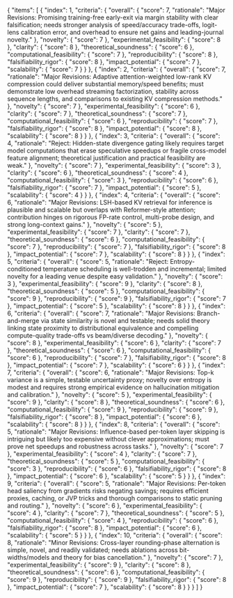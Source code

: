 {
  "items": [
    {
      "index": 1,
      "criteria": {
        "overall": {
          "score": 7,
          "rationale": "Major Revisions: Promising training-free early-exit via margin stability with clear falsification; needs stronger analysis of speed/accuracy trade-offs, logit-lens calibration error, and overhead to ensure net gains and leading-journal novelty."
        },
        "novelty": { "score": 7 },
        "experimental_feasibility": { "score": 8 },
        "clarity": { "score": 8 },
        "theoretical_soundness": { "score": 6 },
        "computational_feasibility": { "score": 7 },
        "reproducibility": { "score": 8 },
        "falsifiability_rigor": { "score": 8 },
        "impact_potential": { "score": 7 },
        "scalability": { "score": 7 }
      }
    },
    {
      "index": 2,
      "criteria": {
        "overall": {
          "score": 7,
          "rationale": "Major Revisions: Adaptive attention-weighted low-rank KV compression could deliver substantial memory/speed benefits; must demonstrate low overhead streaming factorization, stability across sequence lengths, and comparisons to existing KV compression methods."
        },
        "novelty": { "score": 7 },
        "experimental_feasibility": { "score": 6 },
        "clarity": { "score": 7 },
        "theoretical_soundness": { "score": 7 },
        "computational_feasibility": { "score": 6 },
        "reproducibility": { "score": 7 },
        "falsifiability_rigor": { "score": 8 },
        "impact_potential": { "score": 8 },
        "scalability": { "score": 8 }
      }
    },
    {
      "index": 3,
      "criteria": {
        "overall": {
          "score": 4,
          "rationale": "Reject: Hidden-state divergence gating likely requires target model computations that erase speculative speedups or fragile cross-model feature alignment; theoretical justification and practical feasibility are weak."
        },
        "novelty": { "score": 7 },
        "experimental_feasibility": { "score": 3 },
        "clarity": { "score": 6 },
        "theoretical_soundness": { "score": 4 },
        "computational_feasibility": { "score": 3 },
        "reproducibility": { "score": 6 },
        "falsifiability_rigor": { "score": 7 },
        "impact_potential": { "score": 5 },
        "scalability": { "score": 4 }
      }
    },
    {
      "index": 4,
      "criteria": {
        "overall": {
          "score": 6,
          "rationale": "Major Revisions: LSH-based KV retrieval for inference is plausible and scalable but overlaps with Reformer-style attention; contribution hinges on rigorous FP-rate control, multi-probe design, and strong long-context gains."
        },
        "novelty": { "score": 5 },
        "experimental_feasibility": { "score": 7 },
        "clarity": { "score": 7 },
        "theoretical_soundness": { "score": 6 },
        "computational_feasibility": { "score": 7 },
        "reproducibility": { "score": 7 },
        "falsifiability_rigor": { "score": 8 },
        "impact_potential": { "score": 7 },
        "scalability": { "score": 8 }
      }
    },
    {
      "index": 5,
      "criteria": {
        "overall": {
          "score": 5,
          "rationale": "Reject: Entropy-conditioned temperature scheduling is well-trodden and incremental; limited novelty for a leading venue despite easy validation."
        },
        "novelty": { "score": 3 },
        "experimental_feasibility": { "score": 9 },
        "clarity": { "score": 8 },
        "theoretical_soundness": { "score": 5 },
        "computational_feasibility": { "score": 9 },
        "reproducibility": { "score": 9 },
        "falsifiability_rigor": { "score": 7 },
        "impact_potential": { "score": 5 },
        "scalability": { "score": 8 }
      }
    },
    {
      "index": 6,
      "criteria": {
        "overall": {
          "score": 7,
          "rationale": "Major Revisions: Branch-and-merge via state similarity is novel and testable; needs solid theory linking state proximity to distributional equivalence and compelling compute-quality trade-offs vs beam/diverse decoding."
        },
        "novelty": { "score": 8 },
        "experimental_feasibility": { "score": 6 },
        "clarity": { "score": 7 },
        "theoretical_soundness": { "score": 6 },
        "computational_feasibility": { "score": 6 },
        "reproducibility": { "score": 7 },
        "falsifiability_rigor": { "score": 8 },
        "impact_potential": { "score": 7 },
        "scalability": { "score": 6 }
      }
    },
    {
      "index": 7,
      "criteria": {
        "overall": {
          "score": 6,
          "rationale": "Major Revisions: Top-k variance is a simple, testable uncertainty proxy; novelty over entropy is modest and requires strong empirical evidence on hallucination mitigation and calibration."
        },
        "novelty": { "score": 5 },
        "experimental_feasibility": { "score": 9 },
        "clarity": { "score": 8 },
        "theoretical_soundness": { "score": 6 },
        "computational_feasibility": { "score": 9 },
        "reproducibility": { "score": 9 },
        "falsifiability_rigor": { "score": 8 },
        "impact_potential": { "score": 6 },
        "scalability": { "score": 8 }
      }
    },
    {
      "index": 8,
      "criteria": {
        "overall": {
          "score": 5,
          "rationale": "Major Revisions: Influence-based per-token layer skipping is intriguing but likely too expensive without clever approximations; must prove net speedups and robustness across tasks."
        },
        "novelty": { "score": 7 },
        "experimental_feasibility": { "score": 4 },
        "clarity": { "score": 7 },
        "theoretical_soundness": { "score": 5 },
        "computational_feasibility": { "score": 3 },
        "reproducibility": { "score": 6 },
        "falsifiability_rigor": { "score": 8 },
        "impact_potential": { "score": 6 },
        "scalability": { "score": 5 }
      }
    },
    {
      "index": 9,
      "criteria": {
        "overall": {
          "score": 5,
          "rationale": "Major Revisions: Per-token head saliency from gradients risks negating savings; requires efficient proxies, caching, or JVP tricks and thorough comparisons to static pruning and routing."
        },
        "novelty": { "score": 6 },
        "experimental_feasibility": { "score": 4 },
        "clarity": { "score": 7 },
        "theoretical_soundness": { "score": 5 },
        "computational_feasibility": { "score": 4 },
        "reproducibility": { "score": 6 },
        "falsifiability_rigor": { "score": 8 },
        "impact_potential": { "score": 6 },
        "scalability": { "score": 5 }
      }
    },
    {
      "index": 10,
      "criteria": {
        "overall": {
          "score": 8,
          "rationale": "Minor Revisions: Cross-layer rounding-phase alternation is simple, novel, and readily validated; needs ablations across bit-widths/models and theory for bias cancellation."
        },
        "novelty": { "score": 7 },
        "experimental_feasibility": { "score": 9 },
        "clarity": { "score": 8 },
        "theoretical_soundness": { "score": 6 },
        "computational_feasibility": { "score": 9 },
        "reproducibility": { "score": 9 },
        "falsifiability_rigor": { "score": 8 },
        "impact_potential": { "score": 7 },
        "scalability": { "score": 8 }
      }
    }
  ]
}
